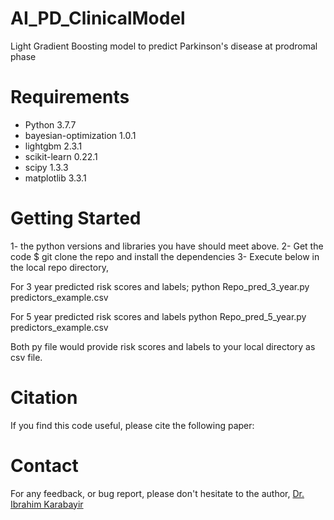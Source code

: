 # AI_PD_ClinicalModel
Light Gradient Boosting model to predict Parkinson's disease at prodromal phase

# Requirements

* Python 3.7.7
* bayesian-optimization     1.0.1
* lightgbm                  2.3.1
* scikit-learn              0.22.1
* scipy                     1.3.3
* matplotlib                3.3.1

# Getting Started
1- the python versions and libraries you have should meet above.
2- Get the code $ git clone the repo and install the dependencies
3- Execute below in the local repo directory,

For 3 year predicted risk scores and labels;
python Repo_pred_3_year.py predictors_example.csv

For 5 year predicted risk scores and labels
python Repo_pred_5_year.py predictors_example.csv

Both py file would provide risk scores and labels to your local directory as csv file.

# Citation

If you find this code useful, please cite the following paper:

# Contact

For any feedback, or bug report, please don't hesitate to the author, [Dr. Ibrahim Karabayir](mailto:ikarabayir@luc.edu?subject=[AI_PD_ClinicalModel])

 
